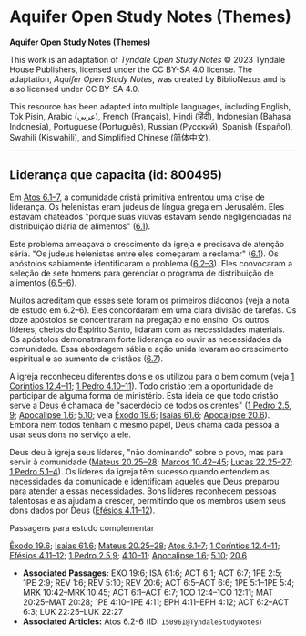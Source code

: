 # Aquifer Open Study Notes (Themes)

**Aquifer Open Study Notes (Themes)**

This work is an adaptation of *Tyndale Open Study Notes* © 2023 Tyndale House Publishers, licensed under the CC BY\-SA 4\.0 license. The adaptation, *Aquifer Open Study Notes*, was created by BiblioNexus and is also licensed under CC BY\-SA 4\.0\.

This resource has been adapted into multiple languages, including English, Tok Pisin, Arabic (عربي), French (Français), Hindi (हिंदी), Indonesian (Bahasa Indonesia), Portuguese (Português), Russian (Русский), Spanish (Español), Swahili (Kiswahili), and Simplified Chinese (简体中文).



--------------------------------

## Liderança que capacita (id: 800495)

Em [Atos 6\.1–7](https://ref.ly/Acts6:1-Acts6:7), a comunidade cristã primitiva enfrentou uma crise de liderança. Os helenistas eram judeus de língua grega em Jerusalém. Eles estavam chateados "porque suas viúvas estavam sendo negligenciadas na distribuição diária de alimentos" ([6\.1](https://ref.ly/Acts6:1)).

Este problema ameaçava o crescimento da igreja e precisava de atenção séria. "Os judeus helenistas entre eles começaram a reclamar" ([6\.1](https://ref.ly/Acts6:1)). Os apóstolos sabiamente identificaram o problema ([6\.2–3](https://ref.ly/Acts6:2-Acts6:3)). Eles convocaram a seleção de sete homens para gerenciar o programa de distribuição de alimentos ([6\.5–6](https://ref.ly/Acts6:5-Acts6:6)).

Muitos acreditam que esses sete foram os primeiros diáconos (veja a nota de estudo em 6\.2–6). Eles concordaram em uma clara divisão de tarefas. Os doze apóstolos se concentraram na pregação e no ensino. Os outros líderes, cheios do Espírito Santo, lidaram com as necessidades materiais. Os apóstolos demonstraram forte liderança ao ouvir as necessidades da comunidade. Essa abordagem sábia e ação unida levaram ao crescimento espiritual e ao aumento de cristãos ([6\.7](https://ref.ly/Acts6:7)).

A igreja reconheceu diferentes dons e os utilizou para o bem comum (veja [1 Coríntios 12\.4–11](https://ref.ly/1Cor12:4-1Cor12:11); [1 Pedro 4\.10–11](https://ref.ly/1Pet4:10-1Pet4:11)). Todo cristão tem a oportunidade de participar de alguma forma de ministério. Esta ideia de que todo cristão serve a Deus é chamada de "sacerdócio de todos os crentes" ([1 Pedro 2\.5](https://ref.ly/1Pet2:5), [9](https://ref.ly/1Pet2:9); [Apocalipse 1\.6](https://ref.ly/Rev1:6); [5\.10](https://ref.ly/Rev5:10); veja [Êxodo 19\.6](https://ref.ly/Exod19:6); [Isaías 61\.6](https://ref.ly/Isa61:6); [Apocalipse 20\.6](https://ref.ly/Rev20:6)). Embora nem todos tenham o mesmo papel, Deus chama cada pessoa a usar seus dons no serviço a ele.

Deus deu à igreja seus líderes, "não dominando" sobre o povo, mas para servir à comunidade ([Mateus 20\.25–28](https://ref.ly/Matt20:25-Matt20:28); [Marcos 10\.42–45](https://ref.ly/Mark10:42-Mark10:45); [Lucas 22\.25–27](https://ref.ly/Luke22:25-Luke22:27); [1 Pedro 5\.1–4](https://ref.ly/1Pet5:1-1Pet5:4)). Os líderes da igreja têm sucesso quando entendem as necessidades da comunidade e identificam aqueles que Deus preparou para atender a essas necessidades. Bons líderes reconhecem pessoas talentosas e as ajudam a crescer, permitindo que os membros usem seus dons dados por Deus ([Efésios 4\.11–12](https://ref.ly/Eph4:11-Eph4:12)).

Passagens para estudo complementar

[Êxodo 19\.6](https://ref.ly/Exod19:6); [Isaías 61\.6](https://ref.ly/Isa61:6); [Mateus 20\.25–28](https://ref.ly/Matt20:25-Matt20:28); [Atos 6\.1–7](https://ref.ly/Acts6:1-Acts6:7); [1 Coríntios 12\.4–11](https://ref.ly/1Cor12:4-1Cor12:11); [Efésios 4\.11–12](https://ref.ly/Eph4:11-Eph4:12); [1 Pedro 2\.5](https://ref.ly/1Pet2:5),[9](https://ref.ly/1Pet2:9); [4\.10–11](https://ref.ly/1Pet4:10-1Pet4:11); [Apocalipse 1\.6](https://ref.ly/Rev1:6); [5\.10](https://ref.ly/Rev5:10); [20\.6](https://ref.ly/Rev20:6)

* **Associated Passages:** EXO 19:6; ISA 61:6; ACT 6:1; ACT 6:7; 1PE 2:5; 1PE 2:9; REV 1:6; REV 5:10; REV 20:6; ACT 6:5–ACT 6:6; 1PE 5:1–1PE 5:4; MRK 10:42–MRK 10:45; ACT 6:1–ACT 6:7; 1CO 12:4–1CO 12:11; MAT 20:25–MAT 20:28; 1PE 4:10–1PE 4:11; EPH 4:11–EPH 4:12; ACT 6:2–ACT 6:3; LUK 22:25–LUK 22:27
* **Associated Articles:** Atos 6.2-6 (ID: `150961@TyndaleStudyNotes`)

